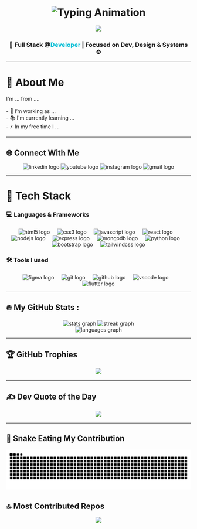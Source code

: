 <h1 align="center">
  <img src="https://readme-typing-svg.herokuapp.com?font=Fira+Code&size=25&pause=1000&center=true&vCenter=true&width=500&lines=Hi+I'm+Mahesh!;Full-Stack+Developer;Web+designer;Build+website+with+MyCreative+🚀;" alt="Typing Animation" />
</h1>


<div align="center">
  <img height="150" src="https://media.giphy.com/media/M9gbBd9nbDrOTu1Mqx/giphy.gif"  />
</div>


<h3 align="center">
  <strong>🚀 Full Stack @<span style="color:#00bcd4;">Developer</span> | Focused on Dev, Design & Systems ⚙️</strong>
</h3>
<hr>

<h1 align="left">🧠 About Me</h1>


<p align="left">I'm ... from ....<br><br>- 🔭 I’m working as ...<br>- 📚 I'm currently learning ...<br>- ⚡ In my free time I ...</p>
<hr>


<h2 align="left">🌐 Connect With Me</h2>



<div align="center">
  <img src="https://raw.githubusercontent.com/maurodesouza/profile-readme-generator/master/src/assets/icons/social/linkedin/default.svg" width="52" height="40" alt="linkedin logo"  />
  <img src="https://raw.githubusercontent.com/maurodesouza/profile-readme-generator/master/src/assets/icons/social/youtube/default.svg" width="52" height="40" alt="youtube logo"  />
  <img src="https://raw.githubusercontent.com/maurodesouza/profile-readme-generator/master/src/assets/icons/social/instagram/default.svg" width="52" height="40" alt="instagram logo"  />
  <img src="https://raw.githubusercontent.com/maurodesouza/profile-readme-generator/master/src/assets/icons/social/gmail/default.svg" width="52" height="40" alt="gmail logo"  />
</div>
<hr>

<h1 align="left">🧰 Tech Stack</h1>

###

<h3 align="left">💻 Languages & Frameworks</h3>

###

<div align="center">
  <img src="https://skillicons.dev/icons?i=html" height="40" alt="html5 logo"  />
  <img width="12" />
  <img src="https://skillicons.dev/icons?i=css" height="40" alt="css3 logo"  />
  <img width="12" />
  <img src="https://skillicons.dev/icons?i=js" height="40" alt="javascript logo"  />
  <img width="12" />
  <img src="https://skillicons.dev/icons?i=react" height="40" alt="react logo"  />
  <img width="12" />
  <img src="https://skillicons.dev/icons?i=nodejs" height="40" alt="nodejs logo"  />
  <img width="12" />
  <img src="https://skillicons.dev/icons?i=express" height="40" alt="express logo"  />
  <img width="12" />
  <img src="https://skillicons.dev/icons?i=mongodb" height="40" alt="mongodb logo"  />
  <img width="12" />
  <img src="https://skillicons.dev/icons?i=py" height="40" alt="python logo"  />
  <img width="12" />
  <img src="https://skillicons.dev/icons?i=bootstrap" height="40" alt="bootstrap logo"  />
  <img width="12" />
  <img src="https://skillicons.dev/icons?i=tailwind" height="40" alt="tailwindcss logo"  />
</div>

###

<h3 align="left">🛠 Tools I used</h3>

###

<div align="center">
  <img src="https://skillicons.dev/icons?i=figma" height="40" alt="figma logo"  />
  <img width="12" />
  <img src="https://skillicons.dev/icons?i=git" height="40" alt="git logo"  />
  <img width="12" />
  <img src="https://skillicons.dev/icons?i=github" height="40" alt="github logo"  />
  <img width="12" />
  <img src="https://skillicons.dev/icons?i=vscode" height="40" alt="vscode logo"  />
  <img width="12" />
  <img src="https://skillicons.dev/icons?i=flutter" height="40" alt="flutter logo"  />
</div>
<hr>


<h2 align="left">🔥   My  GitHub Stats :</h2>

###

<div align="center">
  <img src="https://github-readme-stats.vercel.app/api?username=Mahesh7kumar&hide_title=false&hide_rank=false&show_icons=true&include_all_commits=true&count_private=true&disable_animations=false&theme=tokyonight&locale=en&hide_border=false&order=1" height="200" alt="stats graph"  />
  <img src="https://streak-stats.demolab.com?user=Mahesh7kumar&locale=en&mode=weekly&theme=blue-green&hide_border=false&border_radius=2&order=3" height="220" alt="streak graph"  /> <br>
  <img src="https://github-readme-stats.vercel.app/api/top-langs?username=Mahesh7kumar&locale=en&hide_title=false&layout=compact&card_width=320&langs_count=5&theme=blue-green&hide_border=false&order=2" height="150" alt="languages graph"  />
</div>

<hr>

<h2 align="left">🏆 GitHub Trophies</h2>
<p align="center">
<img src="https://github-profile-trophy.vercel.app/?username=Mahesh7kumar&theme=gruvbox&no-frame=false&no-bg=true&margin-w=4"/>
</p>

<hr>

## ✍️ Dev Quote of the Day

<p align="center">
  <img src="https://quotes-github-readme.vercel.app/api?type=horizontal&theme=tokyonight" />
</p>

<hr>

###
## 🐍 Snake Eating My Contribution

<p align="center">
  <picture >
    <source media="(prefers-color-scheme: dark)" srcset="https://raw.githubusercontent.com/Mahesh7kumar/Mahesh7kumar/output/github-snake-dark.svg" />
    <source media="(prefers-color-scheme: light)" srcset="https://raw.githubusercontent.com/Mahesh7kumar/Mahesh7kumar/output/github-snake.svg" />
    <img alt="github-snake" src="https://raw.githubusercontent.com/Mahesh7kumar/Mahesh7kumar/output/github-snake.svg " />
  </picture>
</p>

###
## 🔝 Most Contributed Repos


<p align="center">
  <img src="https://github-contributor-stats.vercel.app/api?username=Mahesh7kumar&limit=5&theme=dark&combine_all_yearly_contributions=true" />
</p>

